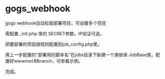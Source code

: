 # gogs_webhook
gogs webhook自动拉取部署项目，可设置多个项目

需配置 _init.php 里的 SECRET参数，IP验证可选。

把要部署的项目按规则配置到job_config.php里。

用上一步配置的“部署用的脚本名”在jobs目录下新建一个类继承 JobBase类，配置好$wwwroot和$branch，可参看示例。

完成。
